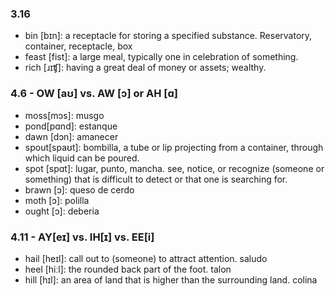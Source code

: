 ### 3.16
- bin [bɪn]: a receptacle for storing a specified substance. Reservatory, container, receptacle, box
- feast [fist]: a large meal, typically one in celebration of something.
- rich [ɹɪʧ]: having a great deal of money or assets; wealthy.

### 4.6 - OW [aʊ] vs. AW [ɔ] or AH [ɑ]
- moss[mɔs]: musgo
- pond[pɑnd]: estanque
- dawn [dɔn]: amanecer
- spout[spaʊt]: bombilla, a tube or lip projecting from a container, through which liquid can be poured.
- spot [spɑt]: lugar, punto, mancha. see, notice, or recognize (someone or something) that is difficult to detect or that one is searching for.
- brawn [ɔ]: queso de cerdo
- moth [ɔ]: polilla
- ought [ɔ]: deberia

### 4.11 - AY[eɪ] vs. IH[ɪ] vs. EE[i]
- hail [heɪl]: call out to (someone) to attract attention. saludo
- heel [hiːl]: the rounded back part of the foot. talon
- hill [hɪl]: an area of land that is higher than the surrounding land. colina

